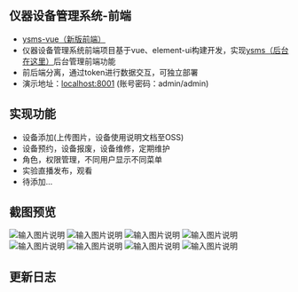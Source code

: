 ## 仪器设备管理系统-前端
- [ysms-vue（新版前端）](https://gitee.com/Jesse4023/ysms-vue-new)
- 仪器设备管理系统前端项目基于vue、element-ui构建开发，实现[ysms（后台在这里）](https://gitee.com/Jesse4023/ysms)后台管理前端功能
- 前后端分离，通过token进行数据交互，可独立部署
- 演示地址：[localhost:8001](localhost:8001) (账号密码：admin/admin)

## 实现功能
- 设备添加(上传图片，设备使用说明文档至OSS)
- 设备预约，设备报废，设备维修，定期维护
- 角色，权限管理，不同用户显示不同菜单
- 实验直播发布，观看
- 待添加...
## 截图预览
![输入图片说明](https://gitee.com/jesse4023/ysms-vue/raw/main/snapshot/11.jpg "11.jpg")
![输入图片说明](https://gitee.com/jesse4023/ysms-vue/raw/main/snapshot/1.jpg "2.jpg")
![输入图片说明](https://gitee.com/jesse4023/ysms-vue/raw/main/snapshot/3.jpg "3.jpg")
![输入图片说明](https://gitee.com/jesse4023/ysms-vue/raw/main/snapshot/4.jpg "4.jpg")
![输入图片说明](https://gitee.com/jesse4023/ysms-vue/raw/main/snapshot/5.jpg "5.jpg")
![输入图片说明](https://gitee.com/jesse4023/ysms-vue/raw/main/snapshot/7.jpg "7.jpg")
![输入图片说明](https://gitee.com/jesse4023/ysms-vue/raw/main/snapshot/9.jpg "9.jpg")
![输入图片说明](https://gitee.com/jesse4023/ysms-vue/raw/main/snapshot/10.jpg "10.jpg")

## 更新日志

